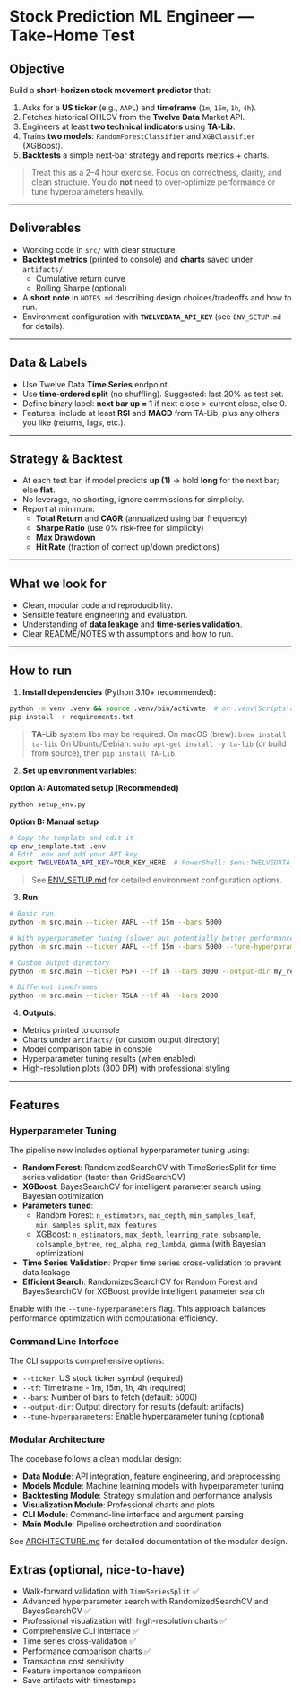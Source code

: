 # Stock Prediction ML Engineer — Take‑Home Test

## Objective
Build a **short‑horizon stock movement predictor** that:
1. Asks for a **US ticker** (e.g., `AAPL`) and **timeframe** (`1m`, `15m`, `1h`, `4h`).
2. Fetches historical OHLCV from the **Twelve Data** Market API.
3. Engineers at least **two technical indicators** using **TA‑Lib**.
4. Trains **two models**: `RandomForestClassifier` and `XGBClassifier` (XGBoost).
5. **Backtests** a simple next‑bar strategy and reports metrics + charts.

> Treat this as a 2–4 hour exercise. Focus on correctness, clarity, and clean structure.
> You do **not** need to over‑optimize performance or tune hyperparameters heavily.

---

## Deliverables
- Working code in `src/` with clear structure.
- **Backtest metrics** (printed to console) and **charts** saved under `artifacts/`:
  - Cumulative return curve
  - Rolling Sharpe (optional)
- A **short note** in `NOTES.md` describing design choices/tradeoffs and how to run.
- Environment configuration with **`TWELVEDATA_API_KEY`** (see `ENV_SETUP.md` for details).

---

## Data & Labels
- Use Twelve Data **Time Series** endpoint.
- Use **time‑ordered split** (no shuffling). Suggested: last 20% as test set.
- Define binary label: **next bar up = 1** if next close > current close, else 0.
- Features: include at least **RSI** and **MACD** from TA‑Lib, plus any others you like (returns, lags, etc.).

---

## Strategy & Backtest
- At each test bar, if model predicts **up (1)** → hold **long** for the next bar; else **flat**.
- No leverage, no shorting, ignore commissions for simplicity.
- Report at minimum:
  - **Total Return** and **CAGR** (annualized using bar frequency)
  - **Sharpe Ratio** (use 0% risk‑free for simplicity)
  - **Max Drawdown**
  - **Hit Rate** (fraction of correct up/down predictions)

---

## What we look for
- Clean, modular code and reproducibility.
- Sensible feature engineering and evaluation.
- Understanding of **data leakage** and **time‑series validation**.
- Clear README/NOTES with assumptions and how to run.

---

## How to run

1) **Install dependencies** (Python 3.10+ recommended):
```bash
python -m venv .venv && source .venv/bin/activate  # or .venv\Scripts\activate on Windows
pip install -r requirements.txt
```

> **TA‑Lib** system libs may be required. On macOS (brew): `brew install ta-lib`. On Ubuntu/Debian: `sudo apt-get install -y ta-lib` (or build from source), then `pip install TA-Lib`.

2) **Set up environment variables**:

**Option A: Automated setup (Recommended)**
```bash
python setup_env.py
```

**Option B: Manual setup**
```bash
# Copy the template and edit it
cp env_template.txt .env
# Edit .env and add your API key
export TWELVEDATA_API_KEY=YOUR_KEY_HERE  # PowerShell: $env:TWELVEDATA_API_KEY="YOUR_KEY_HERE"
```

> See [ENV_SETUP.md](ENV_SETUP.md) for detailed environment configuration options.

3) **Run**:
```bash
# Basic run
python -m src.main --ticker AAPL --tf 15m --bars 5000

# With hyperparameter tuning (slower but potentially better performance)
python -m src.main --ticker AAPL --tf 15m --bars 5000 --tune-hyperparameters

# Custom output directory
python -m src.main --ticker MSFT --tf 1h --bars 3000 --output-dir my_results

# Different timeframes
python -m src.main --ticker TSLA --tf 4h --bars 2000
```

4) **Outputs**:
- Metrics printed to console
- Charts under `artifacts/` (or custom output directory)
- Model comparison table in console
- Hyperparameter tuning results (when enabled)
- High-resolution plots (300 DPI) with professional styling

---

## Features

### Hyperparameter Tuning
The pipeline now includes optional hyperparameter tuning using:
- **Random Forest**: RandomizedSearchCV with TimeSeriesSplit for time series validation (faster than GridSearchCV)
- **XGBoost**: BayesSearchCV for intelligent parameter search using Bayesian optimization
- **Parameters tuned**:
  - Random Forest: `n_estimators`, `max_depth`, `min_samples_leaf`, `min_samples_split`, `max_features`
  - XGBoost: `n_estimators`, `max_depth`, `learning_rate`, `subsample`, `colsample_bytree`, `reg_alpha`, `reg_lambda`, `gamma` (with Bayesian optimization)
- **Time Series Validation**: Proper time series cross-validation to prevent data leakage
- **Efficient Search**: RandomizedSearchCV for Random Forest and BayesSearchCV for XGBoost provide intelligent parameter search

Enable with the `--tune-hyperparameters` flag. This approach balances performance optimization with computational efficiency.

### Command Line Interface
The CLI supports comprehensive options:
- `--ticker`: US stock ticker symbol (required)
- `--tf`: Timeframe - 1m, 15m, 1h, 4h (required)
- `--bars`: Number of bars to fetch (default: 5000)
- `--output-dir`: Output directory for results (default: artifacts)
- `--tune-hyperparameters`: Enable hyperparameter tuning (optional)

### Modular Architecture
The codebase follows a clean modular design:
- **Data Module**: API integration, feature engineering, and preprocessing
- **Models Module**: Machine learning models with hyperparameter tuning
- **Backtesting Module**: Strategy simulation and performance analysis
- **Visualization Module**: Professional charts and plots
- **CLI Module**: Command-line interface and argument parsing
- **Main Module**: Pipeline orchestration and coordination

See [ARCHITECTURE.md](ARCHITECTURE.md) for detailed documentation of the modular design.

## Extras (optional, nice‑to‑have)
- Walk‑forward validation with `TimeSeriesSplit` ✅
- Advanced hyperparameter search with RandomizedSearchCV and BayesSearchCV ✅
- Professional visualization with high-resolution charts ✅
- Comprehensive CLI interface ✅
- Time series cross-validation ✅
- Performance comparison charts ✅
- Transaction cost sensitivity
- Feature importance comparison
- Save artifacts with timestamps
